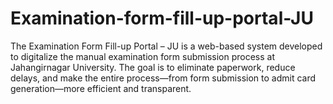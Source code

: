 # Examination-form-fill-up-portal-JU
The Examination Form Fill-up Portal – JU is a web-based system developed to digitalize the manual examination form submission process at Jahangirnagar University. The goal is to eliminate paperwork, reduce delays, and make the entire process—from form submission to admit card generation—more efficient and transparent.
